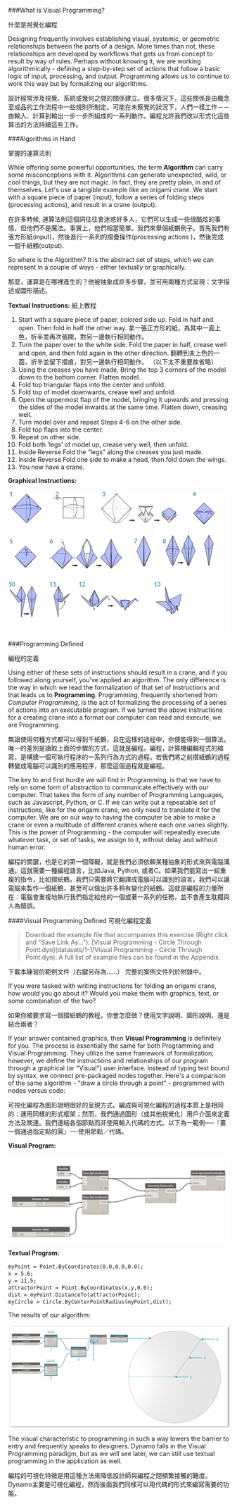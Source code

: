 ###What is Visual Programming?

什麼是視覺化編程

Designing frequently involves establishing visual, systemic, or geometric relationships between the parts of a design. More times than not, these relationships are developed by workflows that gets us from concept to result by way of rules. Perhaps without knowing it, we are working algorithmically - defining a step-by-step set of actions that follow a basic logic of input, processing, and output. Programming allows us to continue to work this way but by formalizing our algorithms.

設計經常涉及視覺、系統或幾何之間的關係建立。很多情況下，這些關係是由概念至成品的工作流程中一些規則所制定。可能在未察覺的狀況下，人們一樣工作－－由輸入、計算到輸出一步一步所組成的一系列動作。編程允許我們改以形式化這些算法的方法持續這些工作。

###Algorithms in Hand

掌握的運算法則

While offering some powerful opportunities, the term **Algorithm** can carry some misconceptions with it. Algorithms can generate unexpected, wild, or cool things, but they are not magic. In fact, they are pretty plain, in and of themselves. Let's use a tangible example like an origami crane. We start with a square piece of paper (input), follow a series of folding steps (processing actions), and result in a crane (output).

在許多時候, 運算法則這個詞往往會迷惑好多人，它們可以生成一些很酷炫的事情，但他們不是魔法。事實上，他們相當簡單。我們來舉個紙鶴例子。首先我們有張方形紙(input)，然後進行一系列的摺疊操作(processing actions )，然後完成一個千紙鶴(output).

So where is the Algorithm? It is the abstract set of steps, which we can represent in a couple of ways - either textually or graphically.

那麼，運算是在哪裡產生的？他被抽象成許多步驟，並可用兩種方式呈現：文字描述或圖形描述。

**Textual Instructions:**
紙上教程

1.	Start with a square piece of paper, colored side up. Fold in half and open. Then fold in half the other way.
拿一張正方形的紙，為其中一面上色，折半並再次張開，對另一邊執行相同動作。
2.	Turn the paper over to the white side. Fold the paper in half, crease well and open, and then fold again in the other direction.
翻轉到未上色的一面，折半並留下摺痕，對另一邊執行相同動作。
（以下太不重要故省略）
3.	Using the creases you have made, Bring the top 3 corners of the model down to the bottom corner. Flatten model.
4.	Fold top triangular flaps into the center and unfold.
5.	Fold top of model downwards, crease well and unfold.
6. Open the uppermost flap of the model, bringing it upwards and pressing the sides of the model inwards at the same time. Flatten down, creasing well.
7. Turn model over and repeat Steps 4-6 on the other side.
8. Fold top flaps into the center.
9. Repeat on other side.
10. Fold both ‘legs’ of model up, crease very well, then unfold.
11. Inside Reverse Fold the “legs” along the creases you just made.
12. Inside Reverse Fold one side to make a head, then fold down the wings.
13. You now have a crane.

**Graphical Instructions:**

![Needs Update- Origami Crane](images/1-1/01-OrigamiCraneInstructions.png)

###Programming Defined

編程的定義

Using either of these sets of instructions should result in a crane, and if you followed along yourself, you've applied an algorithm. The only difference is the way in which we read the formalization of that set of instructions and that leads us to **Programming**. Programming, frequently shortened from *Computer Programming*, is the act of formalizing the processing of a series of actions into an executable program. If we turned the above instructions for a creating crane into a format our computer can read and execute, we are Programming.

無論使用何種方式都可以得到千紙鶴，且在這樣的過程中，你便能得到一個算法。唯一的差別是讀取上面的步驟的方式，這就是編程。編程，計算機編輯程式的縮寫，是構建一個可執行程序的一系列行為方式的過程。若我們將之前摺紙鶴的過程轉變成電腦可以識別的應用程序，那麼這個過程就是編程。

The key to and first hurdle we will find in Programming, is that we have to rely on some form of abstraction to communicate effectively with our computer. That takes the form of any number of Programming Languages, such as Javascript, Python, or C. If we can write out a repeatable set of instructions, like for the origami crane, we only need to translate it for the computer. We are on our way to having the computer be able to make a crane or even a multitude of different cranes where each one varies slightly. This is the power of Programming - the computer will repeatedly execute whatever task, or set of tasks, we assign to it, without delay and without human error.

編程的關鍵，也是它的第一個障礙，就是我們必須依賴某種抽象的形式來與電腦溝通。這就需要一種編程語言，比如Java, Python, 或者C。如果我們能寫出一組重複的指令，比如摺紙鶴，我們只需要將它翻譯成電腦可以識別的語言。我們可以讓電腦來製作一個紙鶴，甚至可以做出許多稍有變化的紙鶴。這就是編程的力量所在：電腦會重複地執行我們指定給他的一個或著一系列的任務，並不會產生耽擱與人為錯誤。


####Visual Programming Defined
可視化編程定義

>Download the example file that accompanies this exercise (Right click and "Save Link As..."): [Visual Programming - Circle Through Point.dyn](datasets/1-1/Visual Programming - Circle Through Point.dyn). A full list of example files can be found in the Appendix.

下載本練習的範例文件（右鍵另存為……）
完整的案例文件列於附錄中。

If you were tasked with writing instructions for folding an origami crane, how would you go about it? Would you make them with graphics, text, or some combination of the two?

如果你被要求寫一個摺紙鶴的教程，你會怎麼做？使用文字說明、圖形說明，還是結合兩者？


If your answer contained graphics, then **Visual Programming** is definitely for you. The process is essentially the same for both Programming and Visual Programming. They utilize the same framework of formalization; however, we define the instructions and relationships of our program through a graphical (or "Visual") user interface. Instead of typing text bound by syntax, we connect pre-packaged nodes together. Here's a comparison of the same algorithm - "draw a circle through a point" - programmed with nodes versus code:

可視化編程為圖形說明很好的呈現方式。編成與可視化編程的過程本質上是相同的：運用同樣的形式框架；然而，我們通過圖形（或其他視覺化）用戶介面來定義方法及關連。我們連結各個節點而非使用輸入代碼的方式。以下為一範例──『畫一個通過指定點的圓』──使用節點／代碼。


**Visual Program:**

![Basic Visual Program ](images/1-1/03-BasicVisualProgram.png)

**Textual Program:**
```
myPoint = Point.ByCoordinates(0.0,0.0,0.0);
x = 5.6;
y = 11.5;
attractorPoint = Point.ByCoordinates(x,y,0.0);
dist = myPoint.DistanceTo(attractorPoint);
myCircle = Circle.ByCenterPointRadius(myPoint,dist);
```
The results of our algorithm:

![Circle Through Point ](images/1-1/04-CircleThroughPoint.png)

The visual characteristic to programming in such a way lowers the barrier to entry and frequently speaks to designers. Dynamo falls in the Visual Programming paradigm, but as we will see later, we can still use textual programming in the application as well.

編程的可視化特徵是用這種方法來降低設計師與編程之間頻繁接觸的難度。 Dynamo主要是可視化編程，然而後面我們同樣可以用代碼的形式來編寫需要的功能。

